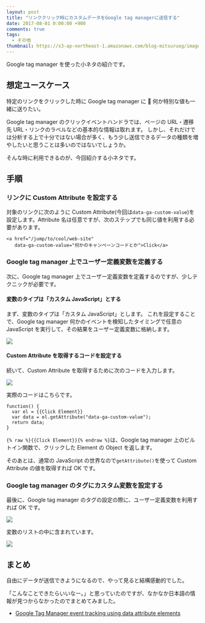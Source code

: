 ```yaml
---
layout: post
title: "リンククリック時にカスタムデータをGoogle tag managerに送信する"
date: 2017-08-01 0:00:00 +900
comments: true
tags:
  - その他
thumbnail: https://s3-ap-northeast-1.amazonaws.com/blog-mitsuruog/images/2017/tagmanager_email.png
---
```


Google tag manager を使った小ネタの紹介です。

<!-- more -->

## 想定ユースケース

特定のリンクをクリックした時に Google tag manager に  何か特別な値も一緒に送りたい。

Google tag manager のクリックイベントハンドラでは、ページの URL・遷移先 URL・リンクのラベルなどの基本的な情報は取れます。
しかし、それだけでは分析する上で十分ではない場合が多く、もう少し送信できるデータの種類を増やしたいと思うことは多いのではないでしょうか。

そんな時に利用できるのが、今回紹介する小ネタです。

## 手順

### リンクに Custom Attribute を設定する

対象のリンクに次のように Custom Attribute(今回は`data-ga-custom-value`)を設定します。Attribute 名は任意ですが、次のステップでも同じ値を利用する必要があります。

```
<a href="/jump/to/cool/web-site"
   data-ga-custom-value="何かのキャンペーンコードとか">Click</a>
```

### Google tag manager 上でユーザー定義変数を定義する

次に、Google tag manager 上でユーザー定義変数を定義するのですが、少しテクニックが必要です。

#### 変数のタイプは「カスタム JavaScript」とする

まず、変数のタイプは「カスタム JavaScript」とします。
これを設定することで、Google tag manager 何かのイベントを検知したタイミングで任意の JavaScript を実行して、その結果をユーザー定義変数に格納します。

![](https://s3-ap-northeast-1.amazonaws.com/blog-mitsuruog/images/2017/gtm_1.png)

#### Custom Attribute を取得するコードを設定する

続いて、Custom Attribute を取得するために次のコードを入力します。

![](https://s3-ap-northeast-1.amazonaws.com/blog-mitsuruog/images/2017/gtm_2.png)

実際のコードはこちらです。

```
function() {
  var el = {{Click Element}}
  var data = el.getAttribute("data-ga-custom-value");
  return data;
}
```

`{% raw %}{{Click Element}}{% endraw %}`は、Google tag manager 上のビルトイン関数で、クリックした Element の Object を返します。

そのあとは、通常の JavaScript の世界なので`getAttribute()`を使って Custom Attribute の値を取得すれば OK です。

### Google tag manager のタグにカスタム変数を設定する

最後に、Google tag manager のタグの設定の際に、ユーザー定義変数を利用すれば OK です。

![](https://s3-ap-northeast-1.amazonaws.com/blog-mitsuruog/images/2017/gtm_3.png)

変数のリストの中に含まれています。

![](https://s3-ap-northeast-1.amazonaws.com/blog-mitsuruog/images/2017/gtm_4.png)

## まとめ

自由にデータが送信できようになるので、やって見ると結構感動的でした。

「こんなことできたらいいなー。」と思っていたのですが、なかなか日本語の情報が見つからなかったのでまとめてみました。

- [Google Tag Manager event tracking using data attribute elements](https://www.thyngster.com/google-tag-manager-event-tracking-using-data-attribute-elements/)
